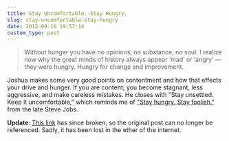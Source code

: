 ```yaml
---
title: Stay Uncomfortable. Stay Hungry.
slug: stay-uncomfortable-stay-hungry
date: 2012-09-16 19:57:14
custom_type: post
---
```


> Without hunger you have no opinions, no substance, no soul. I realize now why the great minds of history always appear ‘mad’ or ‘angry’ — they were hungry. Hungry for change and improvement.

Joshua makes some very good points on contentment and how that effects your drive and hunger. If you are content; you become stagnant, less aggressive, and make careless mistakes. He closes with "Stay unsettled. Keep it uncomfortable," which reminds me of ["Stay hungry. Stay foolish."](https://www.washingtonpost.com/blogs/answer-sheet/post/steve-jobs-told-students-stay-hungry-stay-foolish/2011/10/05/gIQA1qVjOL_blog.html) from the late Steve Jobs.

**Update**: [This link](http://alwaysaudacious.com/2012/07/28/stay-uncomfortable-stay-hungry/) has since broken, so the original post can no longer be referenced. Sadly, it has been lost in the ether of the internet.
